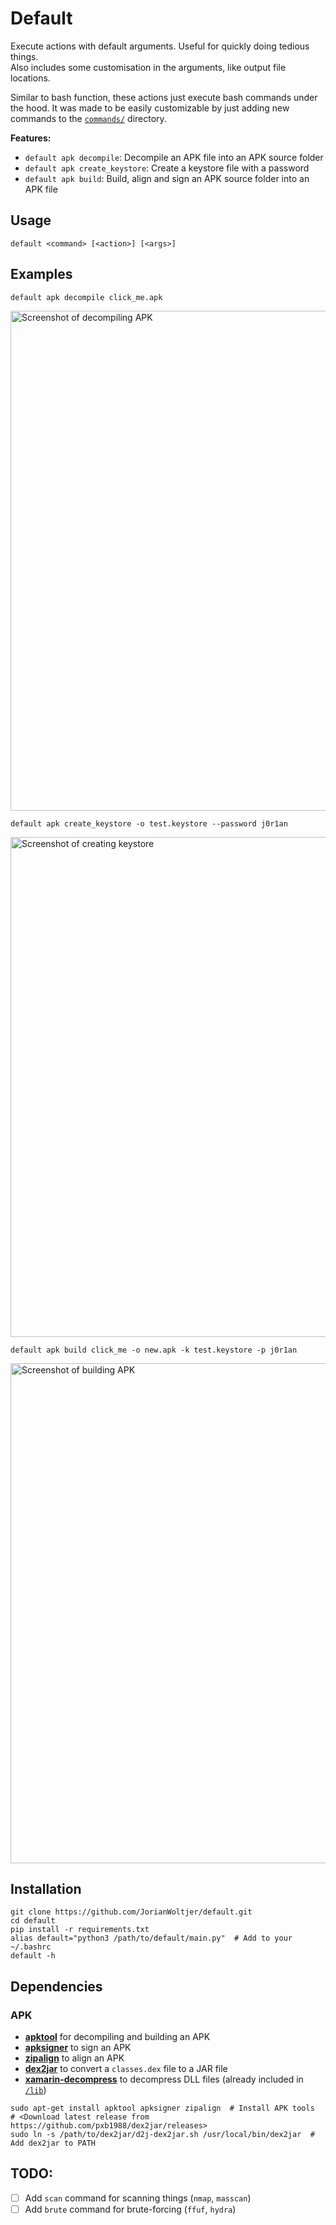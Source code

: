 # Default

Execute actions with default arguments. Useful for quickly doing tedious things.  
Also includes some customisation in the arguments, like output file locations. 

Similar to bash function, these actions just execute bash commands under the hood. It was made to be easily customizable by just adding new commands to the [`commands/`](commands/) directory.

**Features:**
* `default apk decompile`: Decompile an APK file into an APK source folder
* `default apk create_keystore`: Create a keystore file with a password
* `default apk build`: Build, align and sign an APK source folder into an APK file

## Usage

```Shell
default <command> [<action>] [<args>]
```

## Examples

```Shell
default apk decompile click_me.apk
```

<img src="https://user-images.githubusercontent.com/26067369/167905287-52fe9a11-4d1b-4e9b-9209-7e36eeda1971.png" width="800" alt="Screenshot of decompiling APK">

```Shell
default apk create_keystore -o test.keystore --password j0r1an
```

<img src="https://user-images.githubusercontent.com/26067369/167904317-55940be3-2a56-463a-a4a5-856bb307238c.png" width="800" alt="Screenshot of creating keystore">

```Shell
default apk build click_me -o new.apk -k test.keystore -p j0r1an
```

<img src="https://user-images.githubusercontent.com/26067369/167902777-01b8de55-e371-48d7-b304-5e031ee2a07c.png" width="800" alt="Screenshot of building APK">

## Installation

```Shell
git clone https://github.com/JorianWoltjer/default.git
cd default
pip install -r requirements.txt
alias default="python3 /path/to/default/main.py"  # Add to your ~/.bashrc
default -h
```

## Dependencies

### APK

* [**apktool**](https://ibotpeaches.github.io/Apktool/) for decompiling and building an APK
* [**apksigner**](https://developer.android.com/studio/command-line/apksigner) to sign an APK
* [**zipalign**](https://developer.android.com/studio/command-line/zipalign) to align an APK
* [**dex2jar**](https://github.com/pxb1988/dex2jar) to convert a `classes.dex` file to a JAR file
* [**xamarin-decompress**](https://github.com/NickstaDB/xamarin-decompress) to decompress DLL files (already included in [`/lib`](/lib))

```Shell
sudo apt-get install apktool apksigner zipalign  # Install APK tools
# <Download latest release from https://github.com/pxb1988/dex2jar/releases>
sudo ln -s /path/to/dex2jar/d2j-dex2jar.sh /usr/local/bin/dex2jar  # Add dex2jar to PATH
```

## TODO:

- [ ] Add `scan` command for scanning things (`nmap`, `masscan`)
- [ ] Add `brute` command for brute-forcing (`ffuf`, `hydra`)
